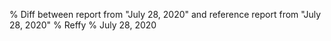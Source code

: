 % Diff between report from "July 28, 2020" and reference report from "July 28, 2020"
% Reffy
% July 28, 2020

